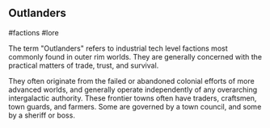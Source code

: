 Outlanders
---
#factions #lore

The term "Outlanders" refers to industrial tech level factions most commonly found in outer rim worlds. They are generally concerned with the practical matters of trade, trust, and survival.

They often originate from the failed or abandoned colonial efforts of more advanced worlds, and generally operate independently of any overarching intergalactic authority. These frontier towns often have traders, craftsmen, town guards, and farmers. Some are governed by a town council, and some by a sheriff or boss.